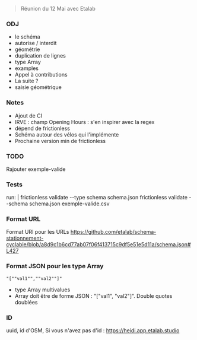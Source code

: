 >Réunion du 12 Mai avec Etalab

### ODJ
- le schéma
- autorise / interdit
- géométrie
- duplication de lignes
- type Array
- examples
- Appel à contributions
- La suite ?
- saisie géométrique

### Notes
- Ajout de CI
- IRVE : champ Opening Hours : s'en inspirer avec la regex
- dépend de frictionless
- Schéma autour des vélos qui l'implémente
- Prochaine version min de frictionless

### TODO
Rajouter exemple-valide


### Tests
run: |
        frictionless validate --type schema schema.json
        frictionless validate --schema schema.json exemple-valide.csv

### Format URL
Format URI pour les URLs
https://github.com/etalab/schema-stationnement-cyclable/blob/a8d9c1b6cd77ab07f06f413715c9df5e51e5d11a/schema.json#L427

### Format JSON pour les type Array
	"[""val1"",""val2""]"

- type Array multivalues
- Array doit être de forme JSON : \"["val1",  "val2"]\". Double quotes doublées

### ID
uuid, id d'OSM, Si vous n'avez pas d'id : https://heidi.app.etalab.studio